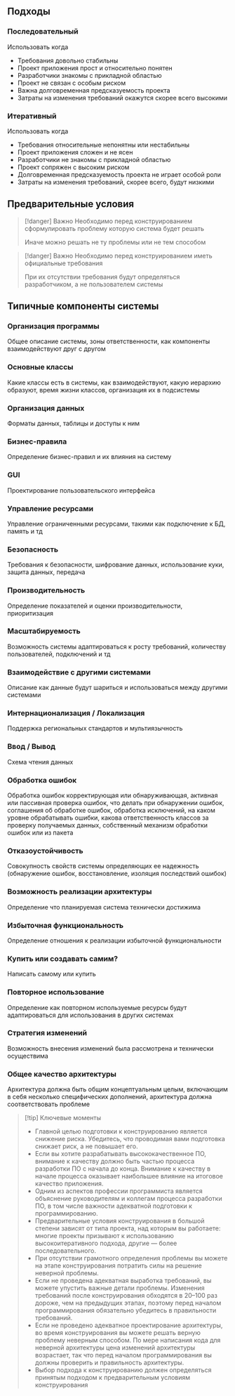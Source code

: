 ## Подходы

### Последовательный
Использовать когда
* Требования довольно стабильны
* Проект приложения прост и относительно понятен
* Разработчики знакомы с прикладной областью
* Проект не связан с особым риском
* Важна долговременная предсказуемость проекта
* Затраты на изменения требований окажутся скорее всего высокими

### Итеративный
Использовать когда
* Требования относительные непонятны или нестабильны
* Проект приложения сложен и не ясен
* Разработчики не знакомы с прикладной областью
* Проект сопряжен с высоким риском
* Долговременная предсказуемость проекта не играет особой роли
* Затраты на изменения требований, скорее всего, будут низкими

## Предварительные условия

>[!danger] Важно
> Необходимо перед конструированием сформулировать проблему которую система будет решать
> 
> Иначе можно решать не ту проблемы или не тем способом

>[!danger] Важно
> Необходимо перед конструированием иметь официальные требования
> 
> При их отсутствии требования будут определяться разработчиком, а не пользователем системы

## Типичные компоненты системы

### Организация программы
Общее описание системы, зоны ответственности, как компоненты взаимодействуют друг с другом
### Основные классы
Какие классы есть в системы, как взаимодействуют, какую иерархию образуют, время жизни классов, организация их в подсистемы
### Организация данных
Форматы данных, таблицы и доступы к ним
### Бизнес-правила
Определение бизнес-правил и их влияния на систему
### GUI
Проектирование пользовательского интерфейса
### Управление ресурсами
Управление ограниченными ресурсами, такими как подключение к БД, память и тд
### Безопасность
Требования к безопасности, шифрование данных, использование куки, защита данных, передача
### Производительность
Определение показателей и оценки производительности, приоритизация 
### Масштабируемость
Возможность системы адаптироваться к росту требований, количеству пользователей, подключений и тд
### Взаимодействие с другими системами
Описание как данные будут шариться и использоваться между другими системами
### Интернационализация / Локализация
Поддержка региональных стандартов и мультиязычность
### Ввод / Вывод
Схема чтения данных
### Обработка ошибок
Обработка ошибок корректирующая или обнаруживающая, активная или пассивная проверка ошибок, что делать при обнаружении ошибок, соглашения об обработке ошибок, обработка исключений, на каком уровне обрабатывать ошибки, какова ответственность классов за проверку получаемых данных, собственный механизм обработки ошибок или из пакета
### Отказоустойчивость
Совокупность свойств системы определяющих ее надежность (обнаружение ошибок, восстановление, изоляция последствий ошибок)
### Возможность реализации архитектуры
Определение что планируемая система технически достижима
### Избыточная функциональность
Определение отношения к реализации избыточной функциональности
### Купить или создавать самим?
Написать самому или купить
### Повторное использование
Определение как повторном используемые ресурсы будут адаптироваться для использования в других системах
### Стратегия изменений
Возможность внесения изменений была рассмотрена и технически осуществима
### Общее качество архитектуры
Архитектура должна быть общим концептуальным целым, включающим в себя несколько специфических дополнений, архитектура должна соответствовать проблеме

>[!tip] Ключевые моменты
>* Главной целью подготовки к конструированию является снижение риска. Убедитесь, что проводимая вами подготовка снижает риск, а не повышает его.
>* Если вы хотите разрабатывать высококачественное ПО, внимание к качеству должно быть частью процесса разработки ПО с  начала до конца. Внимание к качеству в начале процесса оказывает наибольшее влияние на итоговое качество приложения.
>* Одним из аспектов профессии программиста является объяснение руководителям и коллегам процесса разработки ПО, в том  числе важности адекватной подготовки к программированию.
>* Предварительные условия конструирования в большой степени зависят от типа проекта, над которым вы работаете: многие  проекты призывают к использованию высокоитеративного подхода, другие — более последовательного.
>* При отсутствии грамотного определения проблемы вы можете на этапе конструирования потратить силы на решение неверной  проблемы.
>* Если не проведена адекватная выработка требований, вы можете упустить важные детали проблемы. Изменения требований  после конструирования обходятся в 20–100 раз дороже, чем на предыдущих этапах, поэтому перед началом программирования  обязательно убедитесь в правильности требований.
>* Если не проведено адекватное проектирование архитектуры, во время конструирования вы можете решать верную проблему  неверным способом. По мере написания кода для неверной архитектуры цена изменений архитектуры возрастает, так что  перед началом программирования вы должны проверить и правильность архитектуры.
>* Выбор подхода к конструированию должен определяться принятым подходом к предварительным условиям конструирования